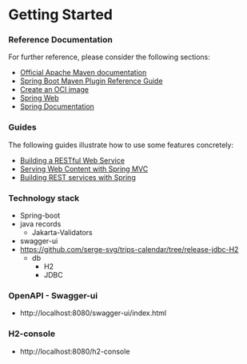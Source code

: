 # Getting Started

### Reference Documentation
For further reference, please consider the following sections:

* [Official Apache Maven documentation](https://maven.apache.org/guides/index.html)
* [Spring Boot Maven Plugin Reference Guide](https://docs.spring.io/spring-boot/docs/3.0.6/maven-plugin/reference/html/)
* [Create an OCI image](https://docs.spring.io/spring-boot/docs/3.0.6/maven-plugin/reference/html/#build-image)
* [Spring Web](https://docs.spring.io/spring-boot/docs/3.0.6/reference/htmlsingle/#web)
* [Spring Documentation](https://docs.spring.io/spring-framework/reference/)

### Guides
The following guides illustrate how to use some features concretely:

* [Building a RESTful Web Service](https://spring.io/guides/gs/rest-service/)
* [Serving Web Content with Spring MVC](https://spring.io/guides/gs/serving-web-content/)
* [Building REST services with Spring](https://spring.io/guides/tutorials/rest/)

### Technology stack
* Spring-boot
* java records
  * Jakarta-Validators
* swagger-ui
* https://github.com/serge-svg/trips-calendar/tree/release-jdbc-H2
  * db
    * H2
    * JDBC


### OpenAPI - Swagger-ui
* http://localhost:8080/swagger-ui/index.html

### H2-console
* http://localhost:8080/h2-console